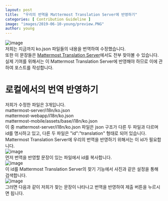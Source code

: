 ```yaml
---
layout: post
title:  "우리의 번역을 Mattermost Translation Server에 반영하기"
categories: [ Contribution Guideline ]
image: "images/2019-06-10-young/preview.PNG"
author: young
---
```


![image](/2019-1-OSS-L4/images/2019-06-10-young/1.PNG)  
저희는 지금까지 ko.json 파일들의 내용을 번역하여 수정했습니다.  
또한 이 문장들은 [Mattermost Translation Server](https://translate.mattermost.com/ko/)에서도 전부 찾아볼 수 있습니다.  
실제 기여를 위해서는 이 Mattermost Translation Server에 반영해야 하므로 이에 관하여 포스트를 작성합니다.  

# 로컬에서의 번역 반영하기
저희가 수정한 파일은 3개입니다.  
mattermost-server/i18n/ko.json  
mattermost-webapp/i18n/ko.json  
mattermost-mobile/assets/base/i18n/ko.json  
이 중 mattermost-server/i18n/ko.json 파일은 json 구조가 다른 두 파일과 다르며 id를 명시하고 있고, 다른 두 파일은 "id":"translation" 형태로 되어 있습니다.  
Mattermost Translation Server에 우리의 번역을 반영하기 위해서는 이 id가 필요합니다.  
![image](/2019-1-OSS-L4/images/2019-06-10-young/2.PNG)  
먼저 번역을 반영할 문장이 있는 파일에서 id를 복사합니다.  
![image](/2019-1-OSS-L4/images/2019-06-10-young/3.PNG)  
이 id를 Mattermost Translation Server의 찾기 기능에서 사진과 같은 설정을 통해 검색합니다.  
![image](/2019-1-OSS-L4/images/2019-06-10-young/4.PNG)  
그러면 다음과 같이 저희가 찾는 문장이 나타나고 번역을 반영하여 제출 버튼을 누르시면 됩니다.  
